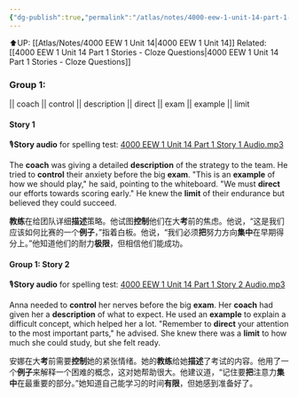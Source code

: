 ```yaml
---
{"dg-publish":true,"permalink":"/atlas/notes/4000-eew-1-unit-14-part-1-stories/","noteIcon":""}
---
```


⬆️UP: [[Atlas/Notes/4000 EEW 1 Unit 14\|4000 EEW 1 Unit 14]]
Related: [[4000 EEW 1 Unit 14 Part 1 Stories - Cloze Questions\|4000 EEW 1 Unit 14 Part 1 Stories - Cloze Questions]]

### Group 1: 
|| coach || control || description || direct || exam || example || limit

#### Story 1
🎙️**Story audio** for spelling test: [4000 EEW 1 Unit 14 Part 1 Story 1 Audio.mp3](https://drive.google.com/file/d/13LkJvx29KGzWRROzIwTB8LjrV1xTAeql/view?usp=drive_link)

The **coach** was giving a detailed **description** of the strategy to the team. He tried to **control** their anxiety before the big **exam**. "This is an **example** of how we should play," he said, pointing to the whiteboard. "We must **direct** our efforts towards scoring early." He knew the **limit** of their endurance but believed they could succeed.

**教练**在给团队详细**描述**策略。他试图**控制**他们在大**考**前的焦虑。他说，“这是我们应该如何比赛的一个**例子**，”指着白板。他说，“我们必须**把**努力方向**集中**在早期得分上。”他知道他们的耐力**极限**，但相信他们能成功。

#### Group 1: Story 2
🎙️**Story audio** for spelling test: [4000 EEW 1 Unit 14 Part 1 Story 2 Audio.mp3](https://drive.google.com/file/d/19yKT6ECr3hAkyMNCKuiUvwx2tcELNPKk/view?usp=drive_link)

Anna needed to **control** her nerves before the big **exam**. Her **coach** had given her a **description** of what to expect. He used an **example** to explain a difficult concept, which helped her a lot. "Remember to **direct** your attention to the most important parts," he advised. She knew there was a **limit** to how much she could study, but she felt ready.

安娜在大**考**前需要**控制**她的紧张情绪。她的**教练**给她**描述**了考试的内容。他用了一个**例子**来解释一个困难的概念，这对她帮助很大。他建议道，“记住要**把**注意力**集中**在最重要的部分。”她知道自己能学习的时间**有限**，但她感到准备好了。

